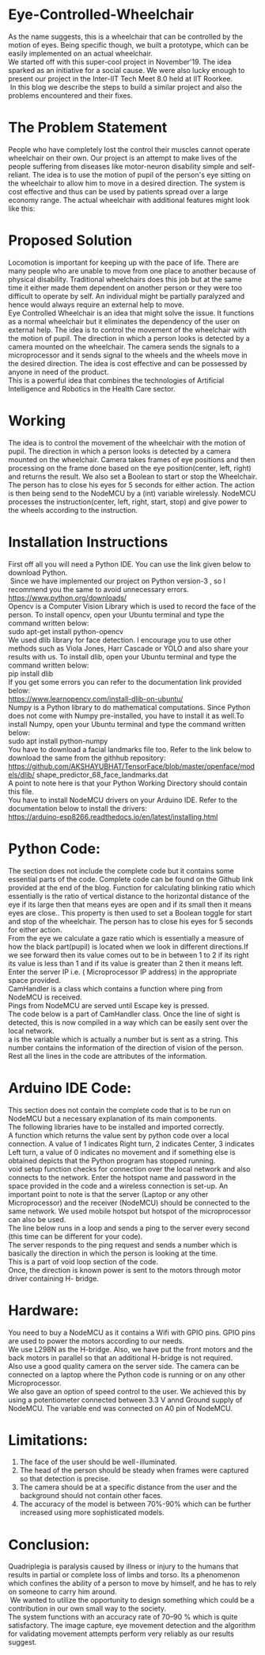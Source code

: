 # Eye-Controlled-Wheelchair

As the name suggests, this is a wheelchair that can be controlled by the motion of eyes. Being specific though, we built a prototype, which can be easily implemented on an actual wheelchair.<br />
We started off with this super-cool project in November'19. The idea sparked as an initiative for a social cause. We were also lucky enough to present our project in the Inter-IIT Tech Meet 8.0 held at IIT Roorkee. <br />
 In this blog we describe the steps to build a similar project and also the problems encountered and their fixes.

# The Problem Statement
People who have completely lost the control their muscles cannot operate wheelchair on their own. Our project is an attempt to make lives of the people suffering from diseases like motor-neuron disability simple and self-reliant. The idea is to use the motion of pupil of the person's eye sitting on the wheelchair to allow him to move in a desired direction. The system is cost effective and thus can be used by patients spread over a large economy range.
The actual wheelchair with additional features might look like this:

# Proposed Solution
Locomotion is important for keeping up with the pace of life. There are many people who are unable to move from one place to another because of physical disability. Traditional wheelchairs does this job but at the same time it either made them dependent on another person or they were too difficult to operate by self. An individual might be partially paralyzed and hence would always require an external help to move. <br />
Eye Controlled Wheelchair is an idea that might solve the issue. It functions as a normal wheelchair but it eliminates the dependency of the user on external help. The idea is to control the movement of the wheelchair with the motion of pupil. The direction in which a person looks is detected by a camera mounted on the wheelchair. The camera sends the signals to a microprocessor and it sends signal to the wheels and the wheels move in the desired direction. The idea is cost effective and can be possessed by anyone in need of the product. <br />
This is a powerful idea that combines the technologies of Artificial Intelligence and Robotics in the Health Care sector. <br />

# Working
The idea is to control the movement of the wheelchair with the motion of pupil. The direction in which a person looks is detected by a camera mounted on the wheelchair. Camera takes frames of eye positions and then processing on the frame done based on the eye position(center, left, right) and returns the result. We also set a Boolean to start or stop the Wheelchair. The person has to close his eyes for 5 seconds for either action. The action is then being send to the NodeMCU by a (int) variable wirelessly. NodeMCU processes the instruction(center, left, right, start, stop) and give power to the wheels according to the instruction.

# Installation Instructions
First off all you will need a Python IDE. You can use the link given below to download Python. <br />
 Since we have implemented our project on Python version-3 , so I recommend you the same to avoid unnecessary errors. https://www.python.org/downloads/ <br />
Opencv is a Computer Vision Library which is used to record the face of the person. To install opencv, open your Ubuntu terminal and type the command written below:<br />
sudo apt-get install python-opencv <br />
We used dlib library for face detection. I encourage you to use other methods such as Viola Jones, Harr Cascade or YOLO and also share your results with us. To install dlib, open your Ubuntu terminal and type the command written below:<br />
pip install dlib <br />
If you get some errors you can refer to the documentation link provided below:<br />
https://www.learnopencv.com/install-dlib-on-ubuntu/<br />
Numpy is a Python library to do mathematical computations. Since Python does not come with Numpy pre-installed, you have to install it as well.To install Numpy, open your Ubuntu terminal and type the command written below:<br />
sudo apt install python-numpy<br />
You have to download a facial landmarks file too. Refer to the link below to download the same from the githhub repository:<br />
https://github.com/AKSHAYUBHAT/TensorFace/blob/master/openface/models/dlib/ shape_predictor_68_face_landmarks.dat<br />
A point to note here is that your Python Working Directory should contain this file.<br />
You have to install NodeMCU drivers on your Arduino IDE. Refer to the documentation below to install the drivers:<br />
https://arduino-esp8266.readthedocs.io/en/latest/installing.html<br />

# Python Code:
The section does not include the complete code but it contains some essential parts of the code. Complete code can be found on the Github link provided at the end of the blog.
Function for calculating blinking ratio which essentially is the ratio of vertical distance to the horizontal distance of the eye if its large then that means eyes are open and if its small then it means eyes are close.. This property is then used to set a Boolean toggle for start and stop of the wheelchair. The person has to close his eyes for 5 seconds for either action.<br />
From the eye we calculate a gaze ratio which is essentially a measure of how the black part(pupil) is located when we look in different directions.If we see forward then its value comes out to be in between 1 to 2 if its right its value is less than 1 and if its value is greater than 2 then it means left.<br />
Enter the server IP i.e. ( Microprocessor IP address) in the appropriate space provided.<br />
CamHandler is a class which contains a function where ping from NodeMCU is received.<br />
Pings from NodeMCU are served until Escape key is pressed.<br />
The code below is a part of CamHandler class. Once the line of sight is detected, this is now compiled in a way which can be easily sent over the local network.<br />
a is the variable which is actually a number but is sent as a string. This number contains the information of the direction of vision of the person. Rest all the lines in the code are attributes of the information.<br />

# Arduino IDE Code:
This section does not contain the complete code that is to be run on NodeMCU but a necessary explanation of its main components.<br />
The following libraries have to be installed and imported correctly.<br />
A function which returns the value sent by python code over a local connection. A value of 1 indicates Right turn, 2 indicates Center, 3 indicates Left turn, a value of 0 indicates no movement and if something else is obtained depicts that the Python program has stopped running.<br />
void setup function checks for connection over the local network and also connects to the network. Enter the hotspot name and password in the space provided in the code and a wireless connection is set-up. An important point to note is that the server (Laptop or any other Microprocessor) and the receiver (NodeMCU) should be connected to the same network. We used mobile hotspot but hotspot of the microprocessor can also be used.<br />
The line below runs in a loop and sends a ping to the server every second (this time can be different for your code).<br />
The server responds to the ping request and sends a number which is basically the direction in which the person is looking at the time.<br />
This is a part of void loop section of the code.<br />
Once, the direction is known power is sent to the motors through motor driver containing H- bridge.<br />

# Hardware:
You need to buy a NodeMCU as it contains a Wifi with GPIO pins. GPIO pins are used to power the motors according to our needs.<br />
We use L298N as the H-bridge. Also, we have put the front motors and the back motors in parallel so that an additional H-bridge is not required.<br />
Also use a good quality camera on the server side. The camera can be connected on a laptop where the Python code is running or on any other Microprocessor.<br />
We also gave an option of speed control to the user. We achieved this by using a potentiometer connected between 3.3 V annd Ground supply of NodeMCU. The variable end was connected on A0 pin of NodeMCU.<br />

# Limitations:
1. The face of the user should be well - illuminated.<br />
2. The head of the person should be steady when frames were captured so that detection is precise.<br />
3. The camera should be at a specific distance from the user and the background should not contain other faces.<br />
4. The accuracy of the model is between 70%-90% which can be further increased using more sophisticated models.<br />

# Conclusion:
Quadriplegia is paralysis caused by illness or injury to the humans that results in partial or complete loss of limbs and torso. Its a phenomenon which confines the ability of a person to move by himself, and he has to rely on someone to carry him around.<br />
 We wanted to utilize the opportunity to design something which could be a contribution in our own small way to the society.<br />
The system functions with an accuracy rate of 70–90 % which is quite satisfactory. The image capture, eye movement detection and the algorithm for validating movement attempts perform very reliably as our results suggest.
<br />
